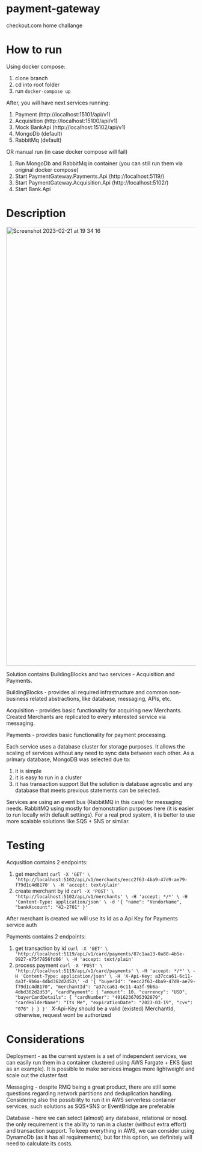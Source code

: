 # payment-gateway
checkout.com home challange

# How to run

Using docker compose:
  1. clone branch
  2. cd into root folder
  3. run `docker-compose up`
  
After, you will have next services running:
  1. Payment (http://localhost:15101/api/v1)
  2. Acquisition (http://localhost:15100/api/v1)
  3. Mock BankApi (http://localhost:15102/api/v1)
  4. MongoDb (default)
  5. RabbitMq (default)
  
  
OR manual run (in case docker compose will fail)
  1. Run MongoDb and RabbitMq in container (you can still run them via original docker compose)
  2. Start PaymentGateway.Payments.Api (http://localhost:5119/)
  3. Start PaymentGateway.Acquisition.Api (http://localhost:5102/)
  4. Start Bank.Api
  
# Description

<img width="1164" alt="Screenshot 2023-02-21 at 19 34 16" src="https://user-images.githubusercontent.com/126006374/220441534-ff5a8266-0e24-4ace-ac93-033a492d6574.png">

Solution contains BuildingBlocks and two services - Acquisition and Payments.
  
  BuildingBlocks - provides all required infrastructure and common non-business related abstractions, like database, messaging, APIs, etc.
  
  Acquisition - provides basic functionality for acquiring new Merchants. Created Merchants are replicated to every interested service via messaging.
  
  Payments - provides basic functionality for payment processing.
  
  Each service uses a database cluster for storage purposes. It allows the scaling of services without any need to sync data between each other. As a primary database, MongoDB was selected due to:
  1. it is simple
  2. it is easy to run in a cluster
  3. it has transaction support
  But the solution is database agnostic and any database that meets previous statements can be selected.
  
  Services are using an event bus (RabbitMQ in this case) for messaging needs. RabbitMQ using mostly for demonstration purposes here (it is easier to run locally with default settings). For a real prod system, it is better to use more scalable solutions like SQS + SNS or similar.

# Testing
Acqusition contains 2 endpoints:
1. get merchant
`curl -X 'GET' \
  'http://localhost:5102/api/v1/merchants/eecc2f63-4ba9-47d9-ae79-f79d1c4d8170' \
  -H 'accept: text/plain'`
2. create merchant by id
`curl -X 'POST' \
  'http://localhost:5102/api/v1/merchants' \
  -H 'accept: */*' \
  -H 'Content-Type: application/json' \
  -d '{
  "name": "VendorName",
  "bankAccount": "42-2701"
}'`

After merchant is created we will use its Id as a Api Key for Payments service auth

Payments contains 2 endpoints:
1. get transaction by id
`curl -X 'GET' \
  'http://localhost:5119/api/v1/card/payments/87c1aa13-0a88-4b5e-9927-e75f7856fd66' \
  -H 'accept: text/plain'`
2. process payment
`curl -X 'POST' \
  'http://localhost:5119/api/v1/card/payments' \
  -H 'accept: */*' \
  -H 'Content-Type: application/json' \
  -H 'X-Api-Key: a37cca61-6c11-4a3f-9b6a-4dbd362d2d53\'
  -d '{
  "buyerId": "eecc2f63-4ba9-47d9-ae79-f79d1c4d8170",
  "merchantId": "a37cca61-6c11-4a3f-9b6a-4dbd362d2d53",
  "cardPayment": {
    "amount": 10,
    "currency": "USD",
    "buyerCardDetails": {
      "cardNumber": "4916236705392079",
      "cardHolderName": "Its Me",
      "expirationDate": "2023-03-19",
      "cvv": "076"
    }
  }
}'
`
X-Api-Key should be a valid (existed) MerchantId, otherwise, request wont be authorized

# Considerations
Deployment - as the current system is a set of independent services, we can easily run them in a container clustered using AWS Fargate + EKS (just as an example). It is possible to make services images more lightweight and scale out the cluster fast

Messaging - despite RMQ being a great product, there are still some questions regarding network partitions and deduplication handling. Considering also the possibility to run it in AWS serverless container services, such solutions as SQS+SNS or EventBridge are preferable

Database - here we can select (almost) any database, relational or nosql. the only requirement is the ability to run in a cluster (without extra effort) and transaction support. To keep everything in AWS, we can consider using DynamoDb (as it has all requirements), but for this option, we definitely will need to calculate its costs.
